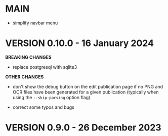 # MAIN

- simplify navbar menu
# VERSION 0.10.0 - 16 January 2024

**BREAKING CHANGES**

- replace postgresql with sqlite3

**OTHER CHANGES**

- don't show the debug button on the edit publication page if no PNG and OCR files have been generated for a given publication (typically when using the `--skip-parsing` option flag)

- correct some typos and bugs

# VERSION 0.9.0 - 26 December 2023
